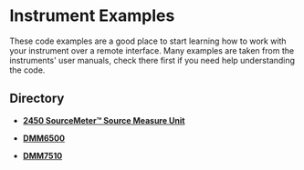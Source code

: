 
# Instrument Examples

These code examples are a good place to start learning how to work with your instrument over a remote interface. Many examples are taken from the instruments' user manuals, check there first if you need help understanding the code.

## Directory

[comment]: **[Insturment](./directory)**  

* **[2450 SourceMeter&trade; Source Measure Unit](./2450-SMU)**  

* **[DMM6500](./DM6500)**

* **[DMM7510](./DMM7510)**